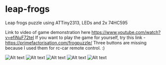 # leap-frogs
Leap frogs puzzle using ATTiny2313, LEDs and 2x 74HC595

Link to video of game demonstration here https://www.youtube.com/watch?v=efiNuF72teI
If you want to play the game for yourself, try this link - https://primefactorisation.com/frogpuzzle/
Three buttons are missing because I used them for rc-car remote control. :)

![Alt text](img/unnamed.png)
![Alt text](img/20200112_005208.jpg)
![Alt text](img/20200112_005343.jpg)
![Alt text](img/20200112_005347.jpg)
![Alt text](img/20200112_005354.jpg)
